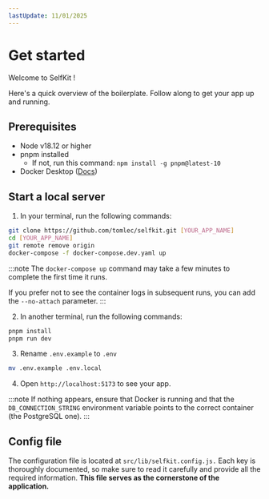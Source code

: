 ```yaml
---
lastUpdate: 11/01/2025
---
```


# Get started

<p class="text-xl">Welcome to <span class="font-bold">SelfKit</span> !<p>

Here's a quick overview of the boilerplate. Follow along to get your app up and running.

## Prerequisites

- Node v18.12 or higher
- pnpm installed 
    - If not, run this command: ``` npm install -g pnpm@latest-10 ```
- Docker Desktop ([Docs](https://docs.docker.com/desktop/))

## Start a local server

1. In your terminal, run the following commands:
```bash
git clone https://github.com/tomlec/selfkit.git [YOUR_APP_NAME]
cd [YOUR_APP_NAME]
git remote remove origin
docker-compose -f docker-compose.dev.yaml up
```
:::note
The ```docker-compose up``` command may take a few minutes to complete the first time it runs. 

If you prefer not to see the container logs in subsequent runs, you can add the ```--no-attach``` parameter.
:::

2. In another terminal, run the following commands:
```bash
pnpm install
pnpm run dev
```

3. Rename ``` .env.example ``` to ``` .env ```
```bash
mv .env.example .env.local
```

4. Open ``` http://localhost:5173 ``` to see your app.

:::note
If nothing appears, ensure that Docker is running and that the ```DB_CONNECTION_STRING``` environment variable points to the correct container (the PostgreSQL one).
:::

## Config file

The configuration file is located at ```src/lib/selfkit.config.js.``` Each key is thoroughly documented, so make sure to read it carefully and provide all the required information. **This file serves as the cornerstone of the application.**
